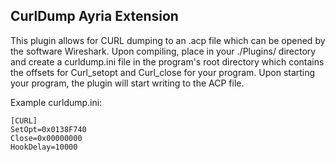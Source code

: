 CurlDump Ayria Extension
---

This plugin allows for CURL dumping to an .acp file which can be opened by the software Wireshark. Upon compiling, place in your ./Plugins/ directory and create a curldump.ini file in the program's root directory which contains the offsets for Curl_setopt and Curl_close for your program. Upon starting your program, the plugin will start writing to the ACP file.

Example curldump.ini:
```
[CURL]
SetOpt=0x0138F740
Close=0x00000000
HookDelay=10000
```